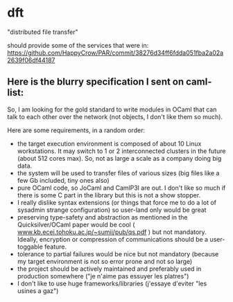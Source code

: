 dft
===

"distributed file transfer"

should provide some of the services that were in:
https://github.com/HappyCrow/PAR/commit/38276d34ff6fdda051fba2a02a2639f06df44187

Here is the blurry specification I sent on caml-list:
---

So, I am looking for the gold standard to write
modules in OCaml that can talk to each other over the network
(not objects, I don't like them so much).

Here are some requirements, in a random order:

- the target execution environment is composed of
  about 10 Linux workstations. It may switch to 1 or
  2 interconnected clusters in the future (about 512 cores max).
  So, not as large a scale as a company doing big data.
- the system will be used to transfer files of various sizes
  (big files like a few Gb included, tiny ones also)
- pure OCaml code, so JoCaml and CamlP3l are out.
  I don't like so much if there is some C part in the library
  but this is not a show stopper.
- I really dislike syntax extensions (or things that force
  me to do a lot of sysadmin strange configuration) so user-land only
  would be great
- preserving type-safety and abstraction as mentioned
  in the Quicksilver/OCaml paper would be cool (
  www.kb.ecei.tohoku.ac.jp/~sumii/pub/qs.pdf
  ) but not mandatory.
  Ideally, encryption or compression of communications should
  be a user-toggable feature.
- tolerance to partial failures would be nice but not
  mandatory (because my target environment is not so error prone
  and not so large)
- the project should be actively maintained and preferably used
  in production somewhere ("je n'aime pas essuyer les platres")
- I don't like to use huge frameworks/libraries (j'essaye d'eviter "les
  usines a gaz") 

